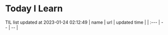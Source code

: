 # Today I Learn 
TIL list updated at 2023-01-24 02:12:49
| name | url | updated time |
| :--- | -- | -- |
